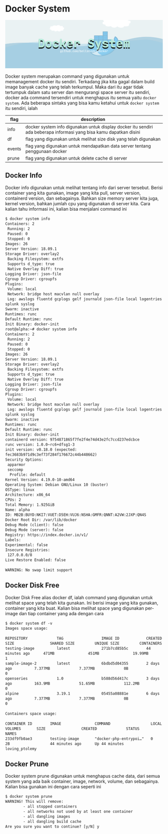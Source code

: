# Docker System
![banner](../../.github/assets/docker-system.png)

Docker system merupakan command yang digunakan untuk memanagement docker itu sendiri. Terkadang jika kita gagal dalam build image banyak cache yang telah terkumpul. Maka dari itu agar tidak tertumpuk dalam satu server dan mengurangi space server itu sendiri, docker ada command tersendiri untuk menghapus itu semua yaitu `docker system`. Ada beberapa sintaks yang bisa kamu ketahui untuk `docker system` itu sendiri, ialah

| flag   | description                                                                                                         |
|--------|---------------------------------------------------------------------------------------------------------------------|
| info   | docker system info digunakan untuk display docker itu sendiri ada beberapa informasi yang bisa kamu dapatkan disini |
| df     | flag yang digunakan untuk melihat size disk yang telah digunakan                                                    |
| events | flag yang digunakan untuk mendapatkan data server tentang penggunaan docker                                         |
| prune  | flag yang digunakan untuk delete cache di server                                                                    |

## Docker Info
Docker info digunakan untuk melihat tentang info dari server tersebut. Berisi container yang kita gunakan, image yang kita pull, server version, containerd version, dan sebagainya. Bahkan size memory server kita juga, kernel version, bahkan jumlah cpu yang digunakan di server kita. Cara kalian tahu informasi ini, kalian bisa menjalani command ini
```console
$ docker system info
Containers: 2
 Running: 2
 Paused: 0
 Stopped: 0
Images: 26
Server Version: 18.09.1
Storage Driver: overlay2
 Backing Filesystem: extfs
 Supports d_type: true
 Native Overlay Diff: true
Logging Driver: json-file
Cgroup Driver: cgroupfs
Plugins:
 Volume: local
 Network: bridge host macvlan null overlay
 Log: awslogs fluentd gcplogs gelf journald json-file local logentries splunk syslog
Swarm: inactive
Runtimes: runc
Default Runtime: runc
Init Binary: docker-init
root@alpha:~# docker system info
Containers: 2
 Running: 2
 Paused: 0
 Stopped: 0
Images: 26
Server Version: 18.09.1
Storage Driver: overlay2
 Backing Filesystem: extfs
 Supports d_type: true
 Native Overlay Diff: true
Logging Driver: json-file
Cgroup Driver: cgroupfs
Plugins:
 Volume: local
 Network: bridge host macvlan null overlay
 Log: awslogs fluentd gcplogs gelf journald json-file local logentries splunk syslog
Swarm: inactive
Runtimes: runc
Default Runtime: runc
Init Binary: docker-init
containerd version: 9754871865f7fe2f4e74d43e2fc7ccd237edcbce
runc version: 1.0.0~rc6+dfsg1-3
init version: v0.18.0 (expected: fec3683b971d9c3ef73f284f176672c44b448662)
Security Options:
 apparmor
 seccomp
  Profile: default
Kernel Version: 4.19.0-10-amd64
Operating System: Debian GNU/Linux 10 (buster)
OSType: linux
Architecture: x86_64
CPUs: 2
Total Memory: 1.925GiB
Name: alpha
ID: MB2B:BUYD:NKI7:VUET:D5EH:VUJ6:NSHA:GMFR:QNNT:A2VW:2JXP:QN4S
Docker Root Dir: /var/lib/docker
Debug Mode (client): false
Debug Mode (server): false
Registry: https://index.docker.io/v1/
Labels:
Experimental: false
Insecure Registries:
 127.0.0.0/8
Live Restore Enabled: false

WARNING: No swap limit support
```

## Docker Disk Free
Docker Disk Free alias docker df, ialah command yang digunakan untuk melihat space yang telah kita gunakan. Ini berisi image yang kita gunakan, container yang kita buat. Kalian bisa melihat space yang digunakan per-image dan tiap container yang ada dengan cara 

```
$ docker system df -v
Images space usage:

REPOSITORY             TAG                 IMAGE ID            CREATED             SIZE                SHARED SIZE         UNIQUE SIZE         CONTAINERS
testing-image          latest              271b7cd85b5c        44 minutes ago      471MB               451MB               19.99MB             1
sample-image-2         latest              6bdbd5d04355        2 days ago          7.377MB             7.377MB             0B                  0
openseries             1.0                 b588d56d417c        3 days ago          163.9MB             51.65MB             112.2MB             0
alpine                 3.19.1              05455a08881e        6 days ago          7.377MB             7.377MB             0B                  0

Containers space usage:

CONTAINER ID        IMAGE               COMMAND                  LOCAL VOLUMES       SIZE                CREATED             STATUS              NAMES
233df9fb0ae3        testing-image       "docker-php-entrypoi…"   0                   2B                  44 minutes ago      Up 44 minutes       loving_ptolemy
```

## Docker Prune
Docker system prune digunakan untuk menghapus cache data, dari semua system yang ada baik container, image, network, volume, dan sebagainya. Kalian bisa gunakan ini dengan cara seperti ini

```
$ docker system prune
WARNING! This will remove:
        - all stopped containers
        - all networks not used by at least one container
        - all dangling images
        - all dangling build cache
Are you sure you want to continue? [y/N] y
```

